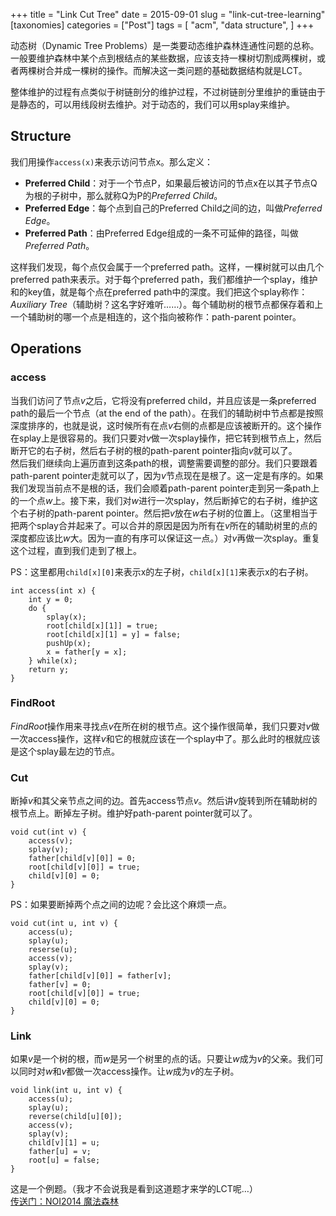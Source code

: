 +++
title = "Link Cut Tree"
date = 2015-09-01
slug = "link-cut-tree-learning"
[taxonomies]
categories =  ["Post"]
tags = [
  "acm",
  "data structure",
]
+++

<div class="article_content" id="article_contents_inner_4362677851" dir="ltr">
						<p>动态树（Dynamic Tree Problems）是一类要动态维护森林连通性问题的总称。一般要维护森林中某个点到根结点的某些数据，应该支持一棵树切割成两棵树，或者两棵树合并成一棵树的操作。而解决这一类问题的基础数据结构就是LCT。</p>

<p>整体维护的过程有点类似于树链剖分的维护过程，不过树链剖分里维护的重链由于是静态的，可以用线段树去维护。对于动态的，我们可以用splay来维护。</p>

<h2>Structure  </h2>

<p>我们用操作<code>access(x)</code>来表示访问节点x。那么定义：</p>

<ul><li><strong>Preferred Child</strong>：对于一个节点P，如果最后被访问的节点x在以其子节点Q为根的子树中，那么就称Q为P的<em>Preferred Child</em>。</li>
<li><strong>Preferred Edge</strong>：每个点到自己的Preferred Child之间的边，叫做<em>Preferred Edge</em>。</li>
<li><strong>Preferred Path</strong>：由Preferred Edge组成的一条不可延伸的路径，叫做<em>Preferred Path</em>。</li>
</ul><p>这样我们发现，每个点仅会属于一个preferred path。这样，一棵树就可以由几个preferred path来表示。对于每个preferred path，我们都维护一个splay，维护和的key值，就是每个点在preferred path中的深度。我们把这个splay称作：<em>Auxiliary Tree</em>（辅助树？这名字好难听……）。每个辅助树的根节点都保存着和上一个辅助树的哪一个点是相连的，这个指向被称作：path-parent pointer。</p>

<h2>Operations  </h2>

<h3>access</h3>

<p>当我们访问了节点<em>v</em>之后，它将没有preferred child，并且应该是一条preferred path的最后一个节点（at the end of the path）。在我们的辅助树中节点都是按照深度排序的，也就是说，这时候所有在点<em>v</em>右侧的点都是应该被断开的。这个操作在splay上是很容易的。我们只要对<em>v</em>做一次splay操作，把它转到根节点上，然后断开它的右子树，然后右子树的根的path-parent pointer指向<em>v</em>就可以了。 <br>
然后我们继续向上遍历直到这条path的根，调整需要调整的部分。我们只要跟着path-parent pointer走就可以了，因为<em>v</em>节点现在是根了。这一定是有序的。如果我们发现当前点不是根的话，我们会顺着path-parent pointer走到另一条path上的一个点<em>w</em>上。接下来，我们对<em>w</em>进行一次splay，然后断掉它的右子树，维护这个右子树的path-parent pointer。然后把<em>v</em>放在<em>w</em>右子树的位置上。（这里相当于把两个splay合并起来了。可以合并的原因是因为所有在<em>v</em>所在的辅助树里的点的深度都应该比<em>w</em>大。因为一直的有序可以保证这一点。）对<em>v</em>再做一次splay。重复这个过程，直到我们走到了根上。</p>

<p>PS：这里都用<code>child[x][0]</code>来表示x的左子树，<code>child[x][1]</code>来表示x的右子树。  </p>

<pre style="max-width: 1241px; overflow: auto;"><code>int access(int x) {
    int y = 0;
    do {
        splay(x);
        root[child[x][1]] = true;
        root[child[x][1] = y] = false;
        pushUp(x);
        x = father[y = x];
    } while(x);
    return y;
}
</code></pre>

<h3>FindRoot</h3>

<p><em>FindRoot</em>操作用来寻找点<em>v</em>在所在树的根节点。这个操作很简单，我们只要对<em>v</em>做一次access操作，这样<em>v</em>和它的根就应该在一个splay中了。那么此时的根就应该是这个splay最左边的节点。</p>

<h3>Cut</h3>

<p>断掉<em>v</em>和其父亲节点之间的边。首先access节点<em>v</em>。然后讲<em>v</em>旋转到所在辅助树的根节点上。断掉左子树。维护好path-parent pointer就可以了。</p>

<pre style="max-width: 1241px; overflow: auto;"><code>void cut(int v) {
    access(v);
    splay(v);
    father[child[v][0]] = 0;
    root[child[v][0]] = true;
    child[v][0] = 0;
}
</code></pre>

<p>PS：如果要断掉两个点之间的边呢？会比这个麻烦一点。  </p>

<pre style="max-width: 1241px; overflow: auto;"><code>void cut(int u, int v) {
    access(u);
    splay(u);
    reserse(u);
    access(v);
    splay(v);
    father[child[v][0]] = father[v];
    father[v] = 0;
    root[child[v][0]] = true;
    child[v][0] = 0;
}
</code></pre>

<h3>Link</h3>

<p>如果<em>v</em>是一个树的根，而<em>w</em>是另一个树里的点的话。只要让<em>w</em>成为<em>v</em>的父亲。我们可以同时对<em>w</em>和<em>v</em>都做一次access操作。让<em>w</em>成为<em>v</em>的左子树。</p>

<pre style="max-width: 1241px; overflow: auto;"><code>void link(int u, int v) {
    access(u);
    splay(u);
    reverse(child[u][0]);
    access(v);
    splay(v);
    child[v][1] = u;
    father[u] = v;
    root[u] = false;
}
</code></pre>

<p>这是一个例题。（我才不会说我是看到这道题才来学的LCT呢…） <br><a href="http://www.lydsy.com:808/JudgeOnline/problem.php?id=3669" target="_blank" class="underlink bluelink" tabindex="-1">传送门：NOI2014 魔法森林</a></p>